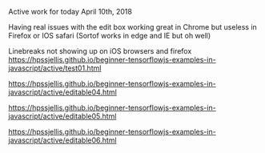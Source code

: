 

Active work for today  April 10th, 2018

Having real issues with the edit box working great in Chrome but useless in Firefox or IOS safari  (Sortof works in edge and IE but oh well)



Linebreaks not showing up on iOS browsers and firefox  
https://hpssjellis.github.io/beginner-tensorflowjs-examples-in-javascript/active/test01.html






https://hpssjellis.github.io/beginner-tensorflowjs-examples-in-javascript/active/editable04.html



https://hpssjellis.github.io/beginner-tensorflowjs-examples-in-javascript/active/editable05.html





https://hpssjellis.github.io/beginner-tensorflowjs-examples-in-javascript/active/editable06.html


